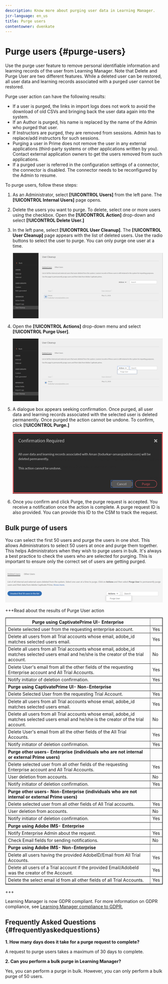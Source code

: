 ```yaml
---
description: Know more about purging user data in Learning Manager.
jcr-language: en_us
title: Purge users
contentowner: dvenkate
---
```



# Purge users {#purge-users}

Use the purge user feature to remove personal identifiable information and learning records of the user from Learning Manager. Note that Delete and Purge User are two different features. While a deleted user can be restored, all user data and learning records associated with a purged user cannot be restored.

Purge user action can have the following results:

* If a user is purged, the links in import logs  does  not work to avoid the download of old CSVs and bringing back the user data again into the system.
* If an Author is purged, his name is replaced by the name of the Admin who purged that user.
* If Instructors are purged, they are removed from sessions. Admin has to replace/add instructors for such sessions.
* Purging a user in Prime does not remove the user in any external applications (third-party systems or other applications written by you). Contact external application owners to get the users removed from such applications.
* If a purged user is referred in the configuration settings of a connector, the connector is disabled. The connector needs to be reconfigured by the Admin to resume.

To purge users, follow these steps:

1. As an Administrator, select **[!UICONTROL Users]** from the left pane. The **[!UICONTROL Internal Users]** page opens.
1. Delete the users you want to purge. To delete, select one or more users using the checkbox. Open the **[!UICONTROL Action]** drop-down and select **[!UICONTROL Delete User.]**
1. In the left pane, select **[!UICONTROL User Cleanup]**. The **[!UICONTROL User Cleanup]** page appears with the list of deleted users. Use the radio buttons to select the user to purge. You can only purge one user at a time.

   ![](assets/purge-1.png)

1. Open the **[!UICONTROL Actions]** drop-down menu and select **[!UICONTROL Purge User]**. 

   ![](assets/purge-2.png)

1. A dialogue box appears seeking confirmation. Once purged, all user data and learning records associated with the selected user is deleted permanently. Once purged the action cannot be undone. To confirm, click **[!UICONTROL Purge.]**

   ![](assets/purge-3.png)

1. Once you confirm and click Purge, the purge request is accepted. You receive a notification once the action is complete. A purge request ID is also provided. You can provide this ID to the CSM to track the request.

## Bulk purge of users

You can select the first 50 users and purge the users in one shot. This allows Administrators to select 50 users at once and purge them together. This helps Administrators when they wish to purge users in bulk. It's always a best practice to check the users who are selected for purging. This is important to ensure only the correct set of users are getting purged. 

![](assets/bulk-purge-users.png) 

+++Read about the results of Purge User action

<table width="100%" cellspacing="0" cellpadding="1" border="1"> 
 <tbody> 
  <tr> 
   <th><strong>Purge using CaptivatePrime UI- Enterprise</strong></th> 
   <th> </th> 
  </tr> 
  <tr> 
   <td>Delete selected user from the requesting enterprise account.<br></td> 
   <td>Yes</td> 
  </tr> 
  <tr> 
   <td>Delete all users from all Trial accounts whose email, adobe_id matches selected users email.</td> 
   <td>Yes</td> 
  </tr> 
  <tr> 
   <td>Delete all users from all Trial accounts whose email, adobe_id matches selected users email and he/she is the creator of the trial account.</td> 
   <td>No</td> 
  </tr> 
  <tr> 
   <td>Delete User's email from all the other fields of the requesting Enterprise account and All Trial Accounts.</td> 
   <td>Yes</td> 
  </tr> 
  <tr> 
   <td>Notify initiator of deletion confirmation.</td> 
   <td>Yes</td> 
  </tr> 
  <tr> 
   <td><strong>Purge using CaptivatePrime UI- Non-Enterprise</strong></td> 
   <td> </td> 
  </tr> 
  <tr> 
   <td>Delete Selected User from the requesting Trial Account.</td> 
   <td>Yes</td> 
  </tr> 
  <tr> 
   <td>Delete all users from all Trial accounts whose email, adobe_id matches selected users email.</td> 
   <td>Yes</td> 
  </tr> 
  <tr> 
   <td>Delete all users from all Trial accounts whose email, adobe_id matches selected users email and he/she is the creator of the trial account.</td> 
   <td>No</td> 
  </tr> 
  <tr> 
   <td>Delete User's email from all the other fields of the All Trial Accounts.</td> 
   <td>Yes</td> 
  </tr> 
  <tr> 
   <td>Notify initiator of deletion confirmation.</td> 
   <td>Yes</td> 
  </tr> 
  <tr> 
   <td><strong>Purge other users- Enterprise (individuals who are not internal or external Prime users)</strong></td> 
   <td> </td> 
  </tr> 
  <tr> 
   <td>Delete selected user from all other fields of the requesting Enterprise account and All Trial Accounts.</td> 
   <td>Yes</td> 
  </tr> 
  <tr> 
   <td>User deletion from accounts.</td> 
   <td>No</td> 
  </tr> 
  <tr> 
   <td>Notify initiator of deletion confirmation. </td> 
   <td>Yes</td> 
  </tr> 
  <tr> 
   <td><strong>Purge</strong> <strong>other users- Non-Enterprise (individuals who are not internal or external Prime users)</strong></td> 
   <td> </td> 
  </tr> 
  <tr> 
   <td>Delete selected user from all other fields of All Trial accounts.</td> 
   <td>Yes</td> 
  </tr> 
  <tr> 
   <td>User deletion from accounts.</td> 
   <td>No</td> 
  </tr> 
  <tr> 
   <td>Notify initiator of deletion confirmation.</td> 
   <td>Yes</td> 
  </tr> 
  <tr> 
   <td><strong>Purge using Adobe IMS- Enterprise</strong></td> 
   <td> </td> 
  </tr> 
  <tr> 
   <td>Notify Enterprise Admin about the request.</td> 
   <td>Yes</td> 
  </tr> 
  <tr> 
   <td>Check Email fields for sending notifications.</td> 
   <td>No</td> 
  </tr> 
  <tr> 
   <td><strong>Purge using Adobe IMS- Non-Enterprise</strong></td> 
   <td> </td> 
  </tr> 
  <tr> 
   <td>Delete all users having the provided AdobeID/Email from All Trial Accounts.</td> 
   <td>Yes</td> 
  </tr> 
  <tr> 
   <td>Delete all users of a Trial account if the provided Email/AdobeId was the creator of the Account.</td> 
   <td>Yes</td> 
  </tr> 
  <tr> 
   <td>Delete the select email id from all other fields of all Trial Accounts.</td> 
   <td>Yes</td> 
  </tr> 
 </tbody> 
</table>

+++

Learning Manager is now GDPR compliant. For more information on GDPR compliance, see  [Learning Manager compliance to GDPR.](../../kb/prime-gdpr.md)

## Frequently Asked Questions {#frequentlyaskedquestions}

**1. How many days does it take for a purge request to complete?**

A request to purge users takes a maximum of 30 days to complete.

**2. Can you perform a bulk purge in Learning Manager?**

Yes, you can perform a purge in bulk. However, you can only perform a bulk purge of 50 users.
